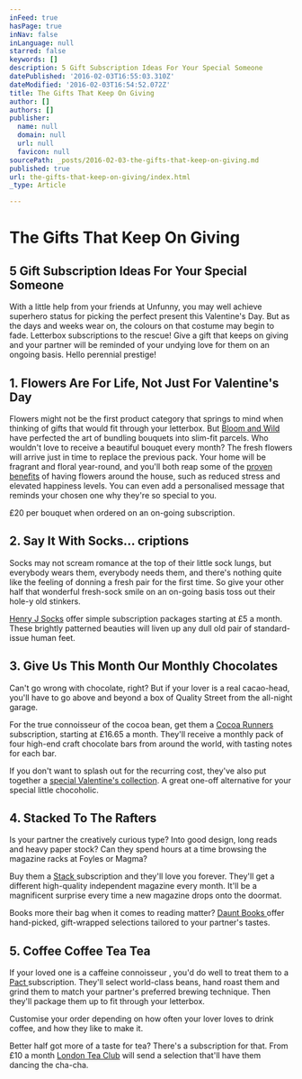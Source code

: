 ```yaml
---
inFeed: true
hasPage: true
inNav: false
inLanguage: null
starred: false
keywords: []
description: 5 Gift Subscription Ideas For Your Special Someone
datePublished: '2016-02-03T16:55:03.310Z'
dateModified: '2016-02-03T16:54:52.072Z'
title: The Gifts That Keep On Giving
author: []
authors: []
publisher:
  name: null
  domain: null
  url: null
  favicon: null
sourcePath: _posts/2016-02-03-the-gifts-that-keep-on-giving.md
published: true
url: the-gifts-that-keep-on-giving/index.html
_type: Article

---
```

# The Gifts That Keep On Giving

## 5 Gift Subscription Ideas For Your Special Someone

With a little help from your friends at Unfunny, you may well achieve superhero status for picking the perfect present this Valentine's Day. But as the days and weeks wear on, the colours on that costume may begin to fade. Letterbox subscriptions to the rescue! Give a gift that keeps on giving and your partner will be reminded of your undying love for them on an ongoing basis. Hello perennial prestige!

## 1\. Flowers Are For Life, Not Just For Valentine's Day

Flowers might not be the first product category that springs to mind 
when thinking of gifts that would fit through your letterbox. But [Bloom and Wild][0]
have perfected the art of bundling bouquets into slim-fit parcels. Who 
wouldn't love to receive a beautiful bouquet every month? The fresh 
flowers will arrive just in time to replace the previous pack. Your home
will be fragrant and floral year-round, and you'll both reap some of 
the [proven benefits][1]
of having flowers around the house, such as reduced stress and elevated
happiness levels. You can even add a personalised message that reminds 
your chosen one why they're so special to you.

£20 per bouquet when ordered on an on-going subscription.

## 2\. Say It With Socks... criptions 

Socks may not scream 
romance at the top of their little sock lungs, but everybody wears them,
everybody needs them, and there's nothing quite like the feeling of 
donning a fresh pair for the first time. So give your other half that 
wonderful fresh-sock smile on an on-going basis toss out their hole-y 
old stinkers.

[Henry J Socks][2] offer simple subscription packages
starting at £5 a month. These brightly patterned beauties will liven up any
dull old pair of standard-issue human feet.

## 3\. Give Us This Month Our Monthly Chocolates

Can't go wrong with chocolate, right? But if your lover is a real 
cacao-head, you'll have to go above and beyond a box of Quality Street 
from the all-night garage.

For the true connoisseur of the 
cocoa bean, get them a  [Cocoa 
Runners][3] subscription, starting at £16.65 a month. They'll receive a 
monthly pack of four high-end craft chocolate bars from around the 
world, with tasting notes for each bar.

If you don't want to 
splash out for the recurring cost, they've also put together a [special 
Valentine's collection][4]. A great one-off alternative for your special little chocoholic.

## 4\. Stacked To The Rafters

Is your partner the creatively curious type? Into good design, long 
reads and heavy paper stock? Can they spend hours at a time browsing the
magazine racks at Foyles or Magma?

Buy them a [Stack ][5]
subscription and they'll love you forever. They'll get a different 
high-quality independent magazine every month. It'll be a magnificent 
surprise every time a new magazine drops onto the doormat.

Books more their bag when it comes to reading matter? [Daunt Books ][6]offer hand-picked, gift-wrapped selections tailored to your partner's tastes.

## 5\. Coffee Coffee Tea Tea

If your loved one is a caffeine connoisseur , you'd do well to treat 
them to a [Pact ][7]subscription. They'll select world-class beans, hand 
roast them and grind them to match your partner's preferred brewing 
technique. Then they'll package them up to fit through your letterbox.

Customise your order depending on how often your lover loves to drink coffee, and how they like to make it.

Better
half got more of a taste for tea? There's a subscription for that. From
£10 a month [London Tea Club][8] will send a selection that'll have them 
dancing the cha-cha.

[0]: https://www.bloomandwild.com/
[1]: http://www.aboutflowers.com/health-benefits-a-research/emotional-impact-of-flowers-study.html
[2]: http://henryjsocks.co.uk/
[3]: http://cocoarunners.com/subscribe
[4]: http://cocoarunners.com/shop/the-valentines-collection/
[5]: http://www.stackmagazines.com/
[6]: http://www.dauntbooks.co.uk/products-page/subscriptions/
[7]: https://www.pactcoffee.com/#process
[8]: http://www.londonteaclub.com/gift/